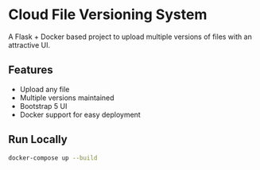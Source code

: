 # Cloud File Versioning System

A Flask + Docker based project to upload multiple versions of files with an attractive UI.

## Features
- Upload any file
- Multiple versions maintained
- Bootstrap 5 UI
- Docker support for easy deployment

## Run Locally
```bash
docker-compose up --build
```
